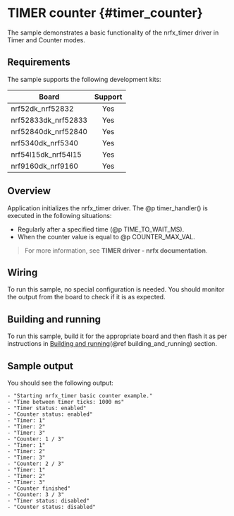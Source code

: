 # TIMER counter {#timer_counter}

The sample demonstrates a basic functionality of the nrfx_timer driver in Timer and Counter modes.

## Requirements

The sample supports the following development kits:

| **Board**           | **Support** |
|---------------------|:-----------:|
| nrf52dk_nrf52832    |     Yes     |
| nrf52833dk_nrf52833 |     Yes     |
| nrf52840dk_nrf52840 |     Yes     |
| nrf5340dk_nrf5340   |     Yes     |
| nrf54l15dk_nrf54l15 |     Yes     |
| nrf9160dk_nrf9160   |     Yes     |

## Overview

Application initializes the nrfx_timer driver.
The @p timer_handler() is executed in the following situations:
* Regularly after a specified time (@p TIME_TO_WAIT_MS).
* When the counter value is equal to @p COUNTER_MAX_VAL.

> For more information, see **TIMER driver - nrfx documentation**.

## Wiring

To run this sample, no special configuration is needed.
You should monitor the output from the board to check if it is as expected.

## Building and running

To run this sample, build it for the appropriate board and then flash it as per instructions in [Building and running](@ref building_and_running) section.

## Sample output

You should see the following output:

```
- "Starting nrfx_timer basic counter example."
- "Time between timer ticks: 1000 ms"
- "Timer status: enabled"
- "Counter status: enabled"
- "Timer: 1"
- "Timer: 2"
- "Timer: 3"
- "Counter: 1 / 3"
- "Timer: 1"
- "Timer: 2"
- "Timer: 3"
- "Counter: 2 / 3"
- "Timer: 1"
- "Timer: 2"
- "Timer: 3"
- "Counter finished"
- "Counter: 3 / 3"
- "Timer status: disabled"
- "Counter status: disabled"
```

[//]: #
[Building and running]: <../../../README.md#building-and-running>
